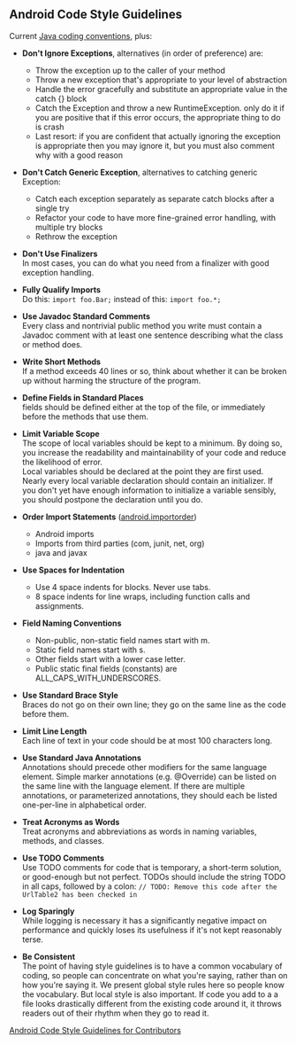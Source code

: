## Android Code Style Guidelines

Current [Java coding conventions][1], plus:

* **Don't Ignore Exceptions**, alternatives (in order of preference) are:
    - Throw the exception up to the caller of your method  
    - Throw a new exception that's appropriate to your level of abstraction  
    - Handle the error gracefully and substitute an appropriate value in the catch {} block  
    - Catch the Exception and throw a new RuntimeException. only do it if you are positive that if this error occurs, the appropriate thing to do is crash  
    - Last resort: if you are confident that actually ignoring the exception is appropriate then you may ignore it, but you must also comment why with a good reason
    
* **Don't Catch Generic Exception**, alternatives to catching generic Exception:
    - Catch each exception separately as separate catch blocks after a single try
    - Refactor your code to have more fine-grained error handling, with multiple try blocks
    - Rethrow the exception
* **Don't Use Finalizers**  
In most cases, you can do what you need from a finalizer with good exception handling.

* **Fully Qualify Imports**  
Do this: `import foo.Bar;` instead of this: `import foo.*;`

* **Use Javadoc Standard Comments**  
Every class and nontrivial public method you write must contain a Javadoc comment with at least one sentence describing what the class or method does.

* **Write Short Methods**  
If a method exceeds 40 lines or so, think about whether it can be broken up without harming the structure of the program.

* **Define Fields in Standard Places**  
fields should be defined either at the top of the file, or immediately before the methods that use them.

* **Limit Variable Scope**  
The scope of local variables should be kept to a minimum. By doing so, you increase the readability and maintainability of your code and reduce the likelihood of error.  
Local variables should be declared at the point they are first used. Nearly every local variable declaration should contain an initializer. If you don't yet have enough information to initialize a variable sensibly, you should postpone the declaration until you do.

* **Order Import Statements** ([android.importorder][2])
    - Android imports
    - Imports from third parties (com, junit, net, org)
    - java and javax
    
* **Use Spaces for Indentation**  
    * Use 4 space indents for blocks. Never use tabs.  
    * 8 space indents for line wraps, including function calls and assignments.
    
* **Field Naming Conventions**
    - Non-public, non-static field names start with m.
    - Static field names start with s.
    - Other fields start with a lower case letter.
    - Public static final fields (constants) are ALL_CAPS_WITH_UNDERSCORES.
    
* **Use Standard Brace Style**  
Braces do not go on their own line; they go on the same line as the code before them.

* **Limit Line Length**  
Each line of text in your code should be at most 100 characters long.

* **Use Standard Java Annotations**  
Annotations should precede other modifiers for the same language element. Simple marker annotations (e.g. @Override) can be listed on the same line with the language element. If there are multiple annotations, or parameterized annotations, they should each be listed one-per-line in alphabetical order.

* **Treat Acronyms as Words**  
Treat acronyms and abbreviations as words in naming variables, methods, and classes.

* **Use TODO Comments**  
Use TODO comments for code that is temporary, a short-term solution, or good-enough but not perfect.
TODOs should include the string TODO in all caps, followed by a colon: 
`// TODO: Remove this code after the UrlTable2 has been checked in`

* **Log Sparingly**  
While logging is necessary it has a significantly negative impact on performance and quickly loses its usefulness if it's not kept reasonably terse.

* **Be Consistent**  
The point of having style guidelines is to have a common vocabulary of coding, so people can concentrate on what you're saying, rather than on how you're saying it. We present global style rules here so people know the vocabulary. But local style is also important. If code you add to a a file looks drastically different from the existing code around it, it throws readers out of their rhythm when they go to read it.

[Android Code Style Guidelines for Contributors](http://source.android.com/source/code-style.html)

[1]: http://www.oracle.com/technetwork/java/codeconv-138413.html "Code Conventions for the Java Programming Language"
[2]: https://github.com/android/platform_development/blob/master/ide/eclipse/android.importorder "platform_development / ide / eclipse / android.importorder"
